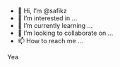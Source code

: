 - 👋 Hi, I’m @safikz
- 👀 I’m interested in ...
- 🌱 I’m currently learning ...
- 💞️ I’m looking to collaborate on ...
- 📫 How to reach me ...

<!---
safikz/safikz is a ✨ special ✨ repository because its `README.md` (this file) appears on your GitHub profile.
You can click the Preview link to take a look at your changes.
--->

Yea
